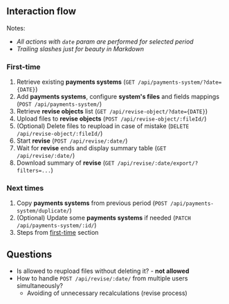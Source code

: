 ## Interaction flow

Notes:

- _All actions with `date` param are performed for selected period_
- _Trailing slashes just for beauty in Markdown_

### First-time

1. Retrieve existing **payments systems** (`GET /api/payments-system/?date={DATE}`)
2. Add **payments systems**, configure **system's files** and fields mappings (`POST /api/payments-system/`)
3. Retrieve **revise objects** list (`GET /api/revise-object/?date={DATE}`)
4. Upload files to **revise objects** (`POST /api/revise-object/:fileId/`)
5. (Optional) Delete files to reupload in case of mistake (`DELETE /api/revise-object/:fileId/`)
6. Start **revise** (`POST /api/revise/:date/`)
7. Wait for **revise** ends and display summary table (`GET /api/revise/:date/`)
8. Download summary of **revise** (`GET /api/revise/:date/export/?filters=...`)

### Next times

1. Copy **payments systems** from previous period (`POST /api/payments-system/duplicate/`)
2. (Optional) Update some **payments systems** if needed (`PATCH /api/payments-system/:id/`)
3. Steps from [first-time](#first-time) section

## Questions

- Is allowed to reupload files without deleting it? - **not allowed**
- How to handle `POST /api/revise/:date/` from multiple users simultaneously?
  - Avoiding of unnecessary recalculations (revise process)
